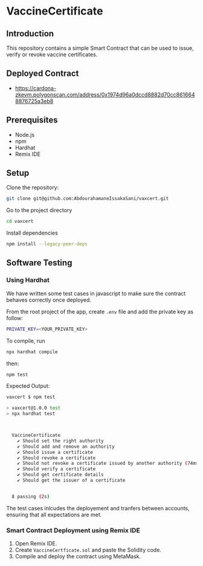 
# VaccineCertificate

## Introduction

This repository contains a simple Smart Contract that can be used to issue, verify or revoke vaccine certificates.

## Deployed Contract

- <https://cardona-zkevm.polygonscan.com/address/0x1974d96a0dccd8882d70cc8616648876725a3eb8>

## Prerequisites

- Node.js
- npm
- Hardhat
- Remix IDE

## Setup

Clone the repository:

```sh
git clone git@github.com:AbdourahamaneIssakaSani/vaxcert.git
```

Go to the project directory

```sh
cd vaxcert
```

Install dependencies

```sh
npm install --legacy-peer-deps
```

## Software Testing

### Using Hardhat

We have written some test cases in javascript to make sure the contract behaves correctly once deployed.

From the root project of the app, create `.env` file and add the private key as follow:

```sh
PRIVATE_KEY=<YOUR_PRIVATE_KEY>
```

To compile, run

```sh
npx hardhat compile
```

then:

```sh
npm test
```

Expected Output:

```sh
vaxcert $ npm test

> vaxcert@1.0.0 test
> npx hardhat test



  VaccineCertificate
    ✔ Should set the right authority
    ✔ Should add and remove an authority
    ✔ Should issue a certificate
    ✔ Should revoke a certificate
    ✔ Should not revoke a certificate issued by another authority (74ms)
    ✔ Should verify a certificate
    ✔ Should get certificate details
    ✔ Should get the issuer of a certificate


  8 passing (2s)
```

The test cases inlcudes the deployement and tranfers between accounts, ensuring that all expectations are met.

### Smart Contract Deployment using Remix IDE

1. Open Remix IDE.
2. Create `VaccineCertficate.sol` and paste the Solidity code.
3. Compile and deploy the contract using MetaMask.
